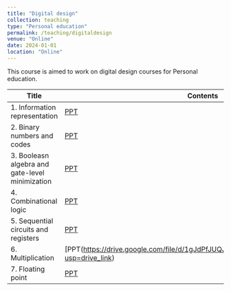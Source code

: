 ```yaml
---
title: "Digital design"
collection: teaching
type: "Personal education"
permalink: /teaching/digitaldesign
venue: "Online"
date: 2024-01-01
location: "Online"
---
```


This course is aimed to work on digital design courses for Personal education.

|Title|Contents|
|---------|----------|
|1. Information representation|[PPT](https://drive.google.com/file/d/1dtueBOOVhu_txqhRNILv1f3sXg-gf2F2/view?usp=drive_link)|
|2. Binary numbers and codes|[PPT](https://drive.google.com/file/d/1RN84XggYTfnbC9dgW8R_RrhRJVEqMnnq/view?usp=sharing)|
|3. Booleasn algebra and gate-level minimization|[PPT](https://drive.google.com/file/d/1bNSZlqMqnNWpRZImUBx8nyGeYt8pdPtx/view?usp=drive_link)|
|4. Combinational logic|[PPT](https://drive.google.com/file/d/1HVW8Q7vOky5e9KQAOhsjPzTQmisesmGo/view?usp=drive_link)|
|5. Sequential circuits and registers|[PPT](https://drive.google.com/file/d/1oIaDANA0XpyVS3bFw-CWtbIQUmxFmx9C/view?usp=drive_link)|
|6. Multiplication|[PPT(https://drive.google.com/file/d/1gJdPfJUQJj4y05e_nRZk9j2GYp_oqASM/view?usp=drive_link)|
|7. Floating point|[PPT](https://drive.google.com/file/d/1L0KW8SJIa8hlkzYW8Tq3o47bryAXXqzh/view?usp=drive_link)|
